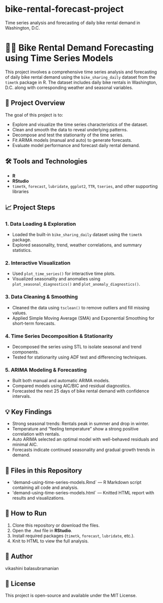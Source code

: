 # bike-rental-forecast-project
Time series analysis and forecasting of daily bike rental demand in Washington, D.C.
# 🚴‍♂️ Bike Rental Demand Forecasting using Time Series Models

This project involves a comprehensive time series analysis and forecasting of daily bike rental demand using the `bike_sharing_daily` dataset from the `timetk` package in R. The dataset includes daily bike rentals in Washington, D.C. along with corresponding weather and seasonal variables.

## 📌 Project Overview

The goal of this project is to:

- Explore and visualize the time series characteristics of the dataset.
- Clean and smooth the data to reveal underlying patterns.
- Decompose and test the stationarity of the time series.
- Fit ARIMA models (manual and auto) to generate forecasts.
- Evaluate model performance and forecast daily rental demand.

## 🛠️ Tools and Technologies

- **R**
- **RStudio**
- `timetk`, `forecast`, `lubridate`, `ggplot2`, `TTR`, `tseries`, and other supporting libraries

## 📈 Project Steps

### 1. Data Loading & Exploration
- Loaded the built-in `bike_sharing_daily` dataset using the `timetk` package.
- Explored seasonality, trend, weather correlations, and summary statistics.

### 2. Interactive Visualization
- Used `plot_time_series()` for interactive time plots.
- Visualized seasonality and anomalies using `plot_seasonal_diagnostics()` and `plot_anomaly_diagnostics()`.

### 3. Data Cleaning & Smoothing
- Cleaned the data using `tsclean()` to remove outliers and fill missing values.
- Applied Simple Moving Average (SMA) and Exponential Smoothing for short-term forecasts.

### 4. Time Series Decomposition & Stationarity
- Decomposed the series using STL to isolate seasonal and trend components.
- Tested for stationarity using ADF test and differencing techniques.

### 5. ARIMA Modeling & Forecasting
- Built both manual and automatic ARIMA models.
- Compared models using AIC/BIC and residual diagnostics.
- Forecasted the next 25 days of bike rental demand with confidence intervals.

## 💡 Key Findings

- Strong seasonal trends: Rentals peak in summer and drop in winter.
- Temperature and “feeling temperature” show a strong positive correlation with rentals.
- Auto ARIMA selected an optimal model with well-behaved residuals and minimal AIC.
- Forecasts indicate continued seasonality and gradual growth trends in demand.

## 📁 Files in this Repository

- 'demand-using-time-series-models.Rmd` — R Markdown script containing all code and analysis.
- 'demand-using-time-series-models.html` — Knitted HTML report with results and visualizations.


## 📍 How to Run

1. Clone this repository or download the files.
2. Open the `.Rmd` file in **RStudio**.
3. Install required packages (`timetk`, `forecast`, `lubridate`, etc.).
4. Knit to HTML to view the full analysis.

## 👤 Author

vikashini balasubramanian

## 📄 License

This project is open-source and available under the MIT License.
